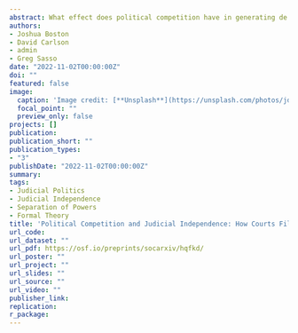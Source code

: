 ```yaml
---
abstract: What effect does political competition have in generating de facto judicial independence? We argue that competition in a legislature can drive increases in de facto judicial independence. Our game-theoretic model reveals that increased competition for seats impedes legislators' ability to enact their platforms, regardless of government turnover probability; and increased legislative fractionalization also makes court intervention more likely. Utilizing a sample of democratic states, empirical evidence suggests when a country’s legislature is increasingly fractionalized among parties or has increasing seat turnover, we observe increases in de facto independence. This research provides new perspectives on the link between independence and competition.
authors:
- Joshua Boston
- David Carlson
- admin
- Greg Sasso
date: "2022-11-02T00:00:00Z"
doi: ""
featured: false
image:
  caption: 'Image credit: [**Unsplash**](https://unsplash.com/photos/jdD8gXaTZsc)'
  focal_point: ""
  preview_only: false
projects: []
publication:
publication_short: ""
publication_types:
- "3"
publishDate: "2022-11-02T00:00:00Z"
summary:
tags:
- Judicial Politics
- Judicial Independence
- Separation of Powers
- Formal Theory
title: 'Political Competition and Judicial Independence: How Courts Fill the Void When Legislatures Are Ineffective'
url_code:
url_dataset: ""
url_pdf: https://osf.io/preprints/socarxiv/hqfkd/
url_poster: ""
url_project: ""
url_slides: ""
url_source: ""
url_video: ""
publisher_link:
replication:
r_package:
---
```

